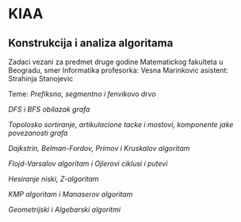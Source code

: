 # KIAA
## Konstrukcija i analiza algoritama
Zadaci vezani za predmet druge godine Matematickog fakulteta u Beogradu, smer Informatika
profesorka: Vesna Marinkovic
asistent: Strahinja Stanojevic

Teme:
_Prefiksno, segmentno i fenvikovo drvo_

_DFS i BFS obilazak grafa_

_Topolosko sortiranje, artikulacione tacke i mostovi, komponente jake povezanosti grafa_

_Dajkstrin, Belman-Fordov, Primov i Kruskalov algoritam_

_Flojd-Varsalov algoritam i Ojlerovi ciklusi i putevi_

_Hesiranje niski, Z-algoritam_

_KMP algoritam i Manaserov algoritam_

_Geometrijski i Algebarski algoritmi_
